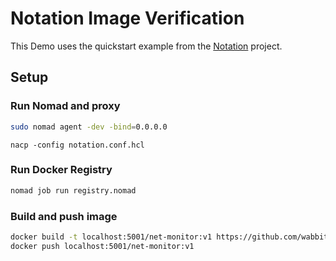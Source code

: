# Notation Image Verification

This Demo uses the quickstart example from the [Notation](https://notaryproject.dev/docs/quickstart-guides/quickstart-sign-image-artifact/) project.

## Setup

### Run Nomad and proxy
```sh
sudo nomad agent -dev -bind=0.0.0.0
```

```
nacp -config notation.conf.hcl
```

### Run Docker Registry
```sh
nomad job run registry.nomad
```

### Build and push image
```sh
docker build -t localhost:5001/net-monitor:v1 https://github.com/wabbit-networks/net-monitor.git#main
docker push localhost:5001/net-monitor:v1
```
